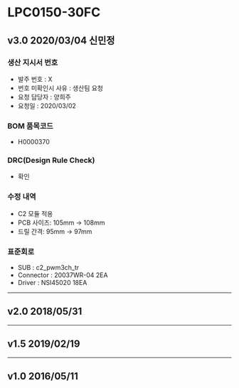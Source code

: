# LPC0150-30FC

## v3.0 2020/03/04 신민정

### 생산 지시서 번호
* 발주 번호 : X
* 번호 미확인시 사유 : 생산팀 요청
* 요청 담당자 : 양희주
* 요청일 : 2020/03/02

###  BOM 품목코드
* H0000370

### DRC(Design Rule Check)
* 확인

### 수정 내역
* C2 모듈 적용
* PCB 사이즈: 105mm → 108mm
* 드릴 간격: 95mm → 97mm

### 표준회로
* SUB : c2_pwm3ch_tr
* Connector : 20037WR-04 2EA
* Driver : NSI45020 18EA


----------

## v2.0 2018/05/31

----------

## v1.5 2019/02/19

----------

## v1.0 2016/05/11
